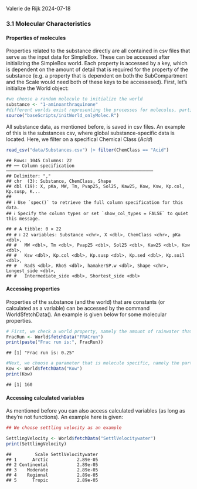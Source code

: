 Valerie de Rijk
2024-07-18

### 3.1 Molecular Characteristics

#### Properties of molecules

Properties related to the substance directly are all contained in csv
files that serve as the input data for SimpleBox. These can be accessed
after initializing the SimpleBox world. Each property is accessed by a
key, which is dependent on the amount of detail that is required for the
property of the substance (e.g. a property that is dependent on both the
SubCompartment and the Scale would need both of these keys to be
accessesed). First, let’s initialize the World object:

``` r
#we choose a random molecule to initialize the world 
substance <- "1-aminoanthraquinone" 
#different worlds exist representing the processes for molecules, particulates and plastics. In this instance we create a world for molecules. 
source("baseScripts/initWorld_onlyMolec.R")
```

All substance data, as mentioned before, is saved in csv files. An
example of this is the substances csv, where global substance-specific
data is located. Here, we filter on a specifical Chemical Class (*Acid*)

``` r
read_csv("data/Substances.csv") |> filter(ChemClass == "Acid") 
```

    ## Rows: 1045 Columns: 22
    ## ── Column specification ────────────────────────────────────────────────────────
    ## Delimiter: ","
    ## chr  (3): Substance, ChemClass, Shape
    ## dbl (19): X, pKa, MW, Tm, Pvap25, Sol25, Kaw25, Kow, Ksw, Kp.col, Kp.susp, K...
    ## 
    ## ℹ Use `spec()` to retrieve the full column specification for this data.
    ## ℹ Specify the column types or set `show_col_types = FALSE` to quiet this message.

    ## # A tibble: 0 × 22
    ## # ℹ 22 variables: Substance <chr>, X <dbl>, ChemClass <chr>, pKa <dbl>,
    ## #   MW <dbl>, Tm <dbl>, Pvap25 <dbl>, Sol25 <dbl>, Kaw25 <dbl>, Kow <dbl>,
    ## #   Ksw <dbl>, Kp.col <dbl>, Kp.susp <dbl>, Kp.sed <dbl>, Kp.soil <dbl>,
    ## #   RadS <dbl>, RhoS <dbl>, hamakerSP.w <dbl>, Shape <chr>, Longest_side <dbl>,
    ## #   Intermediate_side <dbl>, Shortest_side <dbl>

#### Accessing properties

Properties of the substance (and the world) that are constants (or
calculated as a variable) can be accessed by the command
World\$fetchData(). An example is given below for some molecular
properties.

``` r
# First, we check a world property, namely the amount of rainwater that becomes runoff
FracRun <- World$fetchData("FRACrun")
print(paste("Frac run is:", FracRun))
```

    ## [1] "Frac run is: 0.25"

``` r
#Next, we choose a parameter that is molecule specific, namely the partitioning coefficient Kow
Kow <- World$fetchData("Kow")
print(Kow)
```

    ## [1] 160

#### Accessing calculated variables

As mentioned before you can also access calculated variables (as long as
they’re not functions). An example here is given:

``` r
## We choose settling velocity as an example 

SettlingVelocity <- World$fetchData("SettlVelocitywater")
print(SettlingVelocity)
```

    ##         Scale SettlVelocitywater
    ## 1      Arctic           2.89e-05
    ## 2 Continental           2.89e-05
    ## 3    Moderate           2.89e-05
    ## 4    Regional           2.89e-05
    ## 5      Tropic           2.89e-05
